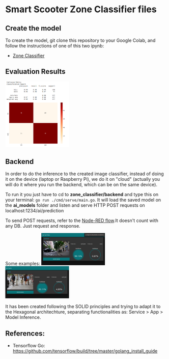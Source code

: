 # Smart Scooter Zone Classifier files

## Create the model

To create the model, git clone this repository to your Google Colab, and follow the instructions of one of this two ipynb:
- [Zone Classifier](Zone_Classifier.ipynb)

## Evaluation Results

<img src="evaluation.png" width="200">


## Backend

In order to do the inference to the created image classifier, instead of doing it on the device (laptop or Raspberry Pi), we do it on "cloud" (actually you will do it where you run the backend, which can be on the same device).

To run it you just have to cd to **zone_classifier/backend** and type this on your terminal: `go run ./cmd/serve/main.go`.
It will load the saved model on the **ai_models** folder and listen and serve HTTP POST requests on localhost:1234/ai/prediction

To send POST requests, refer to the [Node-RED flow](../dashboards/zone_classifier.json).It doesn't count with any DB. Just request and response.

Some examples:
<img src="carril_bici.png" width="200">
<img src="acera.png" width="200">


It has been created following the SOLID principles and trying to adapt it to the Hexagonal architechture, separating functionalities as: Service > App > Model Inference.

## References:
- Tensorflow Go: https://github.com/tensorflow/build/tree/master/golang_install_guide
